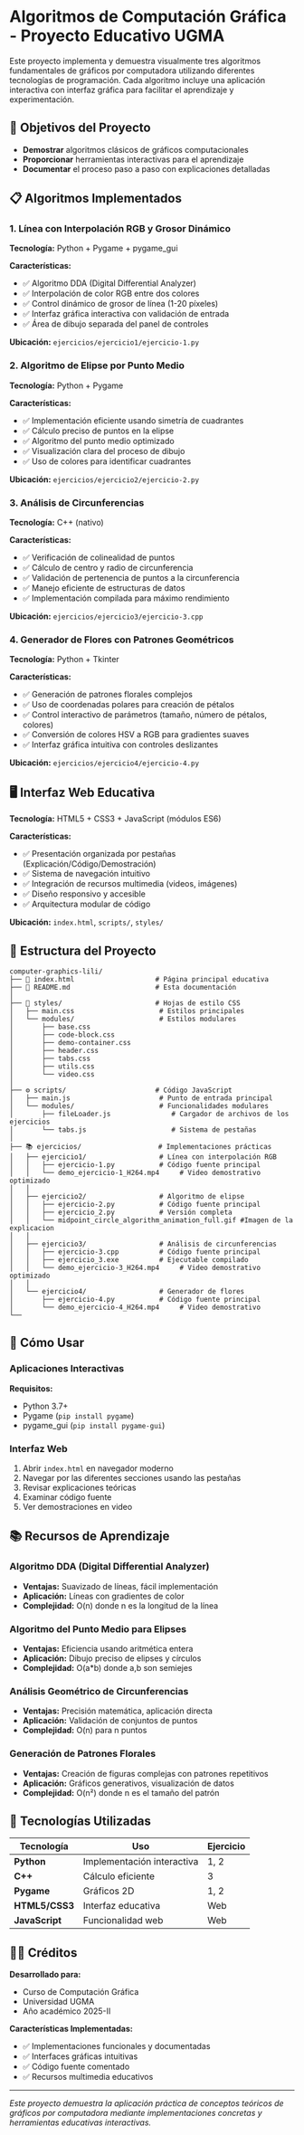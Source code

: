 # Algoritmos de Computación Gráfica - Proyecto Educativo UGMA

Este proyecto implementa y demuestra visualmente tres algoritmos fundamentales de gráficos por computadora utilizando diferentes tecnologías de programación. Cada algoritmo incluye una aplicación interactiva con interfaz gráfica para facilitar el aprendizaje y experimentación.

## 🎯 Objetivos del Proyecto

- **Demostrar** algoritmos clásicos de gráficos computacionales
- **Proporcionar** herramientas interactivas para el aprendizaje
- **Documentar** el proceso paso a paso con explicaciones detalladas

## 📋 Algoritmos Implementados

### 1. Línea con Interpolación RGB y Grosor Dinámico

**Tecnología:** Python + Pygame + pygame_gui

**Características:**

- ✅ Algoritmo DDA (Digital Differential Analyzer)
- ✅ Interpolación de color RGB entre dos colores
- ✅ Control dinámico de grosor de línea (1-20 píxeles)
- ✅ Interfaz gráfica interactiva con validación de entrada
- ✅ Área de dibujo separada del panel de controles

**Ubicación:** `ejercicios/ejercicio1/ejercicio-1.py`

### 2. Algoritmo de Elipse por Punto Medio

**Tecnología:** Python + Pygame

**Características:**

- ✅ Implementación eficiente usando simetría de cuadrantes
- ✅ Cálculo preciso de puntos en la elipse
- ✅ Algoritmo del punto medio optimizado
- ✅ Visualización clara del proceso de dibujo
- ✅ Uso de colores para identificar cuadrantes

**Ubicación:** `ejercicios/ejercicio2/ejercicio-2.py`

### 3. Análisis de Circunferencias

**Tecnología:** C++ (nativo)

**Características:**

- ✅ Verificación de colinealidad de puntos
- ✅ Cálculo de centro y radio de circunferencia
- ✅ Validación de pertenencia de puntos a la circunferencia
- ✅ Manejo eficiente de estructuras de datos
- ✅ Implementación compilada para máximo rendimiento

**Ubicación:** `ejercicios/ejercicio3/ejercicio-3.cpp`

### 4. Generador de Flores con Patrones Geométricos

**Tecnología:** Python + Tkinter

**Características:**

- ✅ Generación de patrones florales complejos
- ✅ Uso de coordenadas polares para creación de pétalos
- ✅ Control interactivo de parámetros (tamaño, número de pétalos, colores)
- ✅ Conversión de colores HSV a RGB para gradientes suaves
- ✅ Interfaz gráfica intuitiva con controles deslizantes

**Ubicación:** `ejercicios/ejercicio4/ejercicio-4.py`

## 🖥️ Interfaz Web Educativa

**Tecnología:** HTML5 + CSS3 + JavaScript (módulos ES6)

**Características:**

- ✅ Presentación organizada por pestañas (Explicación/Código/Demostración)
- ✅ Sistema de navegación intuitivo
- ✅ Integración de recursos multimedia (videos, imágenes)
- ✅ Diseño responsivo y accesible
- ✅ Arquitectura modular de código

**Ubicación:** `index.html`, `scripts/`, `styles/`

## 📁 Estructura del Proyecto

```
computer-graphics-lili/
├── 📄 index.html                    # Página principal educativa
├── 📄 README.md                     # Esta documentación
│   
├── 🎨 styles/                       # Hojas de estilo CSS
│   ├── main.css                     # Estilos principales
│   └── modules/                     # Estilos modulares
│       ├── base.css
│       ├── code-block.css
│       ├── demo-container.css
│       ├── header.css
│       ├── tabs.css
│       ├── utils.css
│       └── video.css
│   
├── ⚙️ scripts/                      # Código JavaScript
│   ├── main.js                      # Punto de entrada principal
│   └── modules/                     # Funcionalidades modulares
│       ├── fileLoader.js               # Cargador de archivos de los ejercicios
│       └── tabs.js                     # Sistema de pestañas
│   
├── 📚 ejercicios/                   # Implementaciones prácticas
│   ├── ejercicio1/                  # Línea con interpolación RGB
│   │   ├── ejercicio-1.py           # Código fuente principal   
│   │   └── demo_ejercicio-1_H264.mp4     # Video demostrativo optimizado
│   │
│   ├── ejercicio2/                  # Algoritmo de elipse
│   │   ├── ejercicio-2.py           # Código fuente principal
│   │   ├── ejercicio_2.py           # Versión completa
│   │   └── midpoint_circle_algorithm_animation_full.gif #Imagen de la explicacion
│   │
│   ├── ejercicio3/                  # Análisis de circunferencias
│   │   ├── ejercicio-3.cpp          # Código fuente principal
│   │   ├── ejercicio_3.exe          # Ejecutable compilado
│   │   └── demo_ejercicio-3_H264.mp4     # Video demostrativo optimizado
│   │
│   └── ejercicio4/                  # Generador de flores
│       ├── ejercicio-4.py           # Código fuente principal
│       └── demo_ejercicio-4_H264.mp4     # Video demostrativo
└── 
```

## 🚀 Cómo Usar

### Aplicaciones Interactivas

**Requisitos:**

- Python 3.7+
- Pygame (`pip install pygame`)
- pygame_gui (`pip install pygame-gui`)

### Interfaz Web

1. Abrir `index.html` en navegador moderno
2. Navegar por las diferentes secciones usando las pestañas
3. Revisar explicaciones teóricas
4. Examinar código fuente
5. Ver demostraciones en video

## 📚 Recursos de Aprendizaje

### Algoritmo DDA (Digital Differential Analyzer)

- **Ventajas:** Suavizado de líneas, fácil implementación
- **Aplicación:** Líneas con gradientes de color
- **Complejidad:** O(n) donde n es la longitud de la línea

### Algoritmo del Punto Medio para Elipses

- **Ventajas:** Eficiencia usando aritmética entera
- **Aplicación:** Dibujo preciso de elipses y círculos
- **Complejidad:** O(a*b) donde a,b son semiejes

### Análisis Geométrico de Circunferencias

- **Ventajas:** Precisión matemática, aplicación directa
- **Aplicación:** Validación de conjuntos de puntos
- **Complejidad:** O(n) para n puntos

### Generación de Patrones Florales

- **Ventajas:** Creación de figuras complejas con patrones repetitivos
- **Aplicación:** Gráficos generativos, visualización de datos
- **Complejidad:** O(n²) donde n es el tamaño del patrón

## 🔧 Tecnologías Utilizadas

| Tecnología          | Uso                         | Ejercicio |
| -------------------- | --------------------------- | --------- |
| **Python**     | Implementación interactiva | 1, 2      |
| **C++**        | Cálculo eficiente          | 3         |
| **Pygame**     | Gráficos 2D                | 1, 2      |
| **HTML5/CSS3** | Interfaz educativa          | Web       |
| **JavaScript** | Funcionalidad web           | Web       |

## 👨‍🏫 Créditos

**Desarrollado para:**

- Curso de Computación Gráfica
- Universidad UGMA
- Año académico 2025-II

**Características Implementadas:**

- ✅ Implementaciones funcionales y documentadas
- ✅ Interfaces gráficas intuitivas
- ✅ Código fuente comentado
- ✅ Recursos multimedia educativos

---

*Este proyecto demuestra la aplicación práctica de conceptos teóricos de gráficos por computadora mediante implementaciones concretas y herramientas educativas interactivas.*

